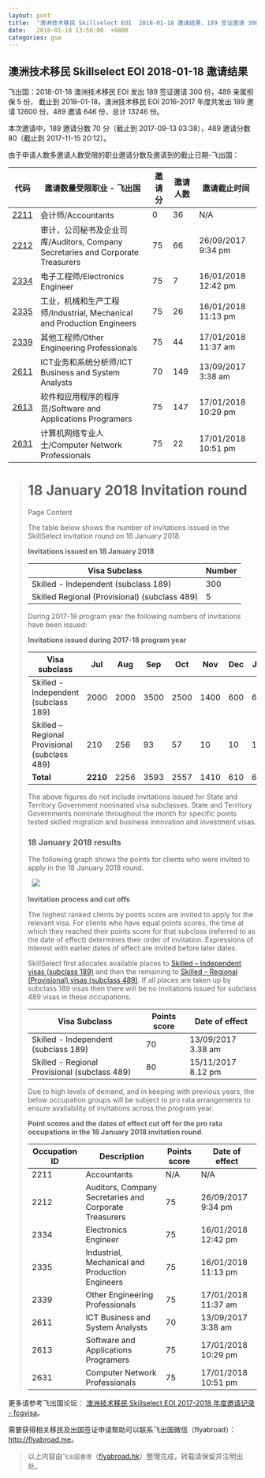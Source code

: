 ```yaml
---
layout: post
title:  "澳洲技术移民 Skillselect EOI  2018-01-18 邀请结果，189 签证邀请 300 份，489 亲属担保 5 份"
date:   2018-01-18 13:56:00  +0800
categories: gsm
---
```


## 澳洲技术移民 Skillselect EOI  2018-01-18 邀请结果

飞出国：2018-01-18 澳洲技术移民 EOI 发出 189 签证邀请 300 份，489 亲属担保 5 份，
截止到 2018-01-18，澳洲技术移民 EOI 2016-2017 年度共发出 189 邀请 12600 份，489 邀请 646 份，总计 13246 份。

本次邀请中，189 邀请分数 70 分（截止到 2017-09-13 03:38），489 邀请分数 80（截止到 2017-11-15 20:12）。

由于申请人数多邀请人数受限的职业邀请分数及邀请到的截止日期-飞出国：

代码 | 邀请数量受限职业 - 飞出国 | 邀请分 | 邀请人数 | 邀请截止时间
---- | ----------------------- | ----- | ------- | -----------
[2211] | 会计师/Accountants | 0 | 36 | N/A
[2212] | 审计，公司秘书及企业司库/Auditors, Company Secretaries and Corporate Treasurers | 75 | 66 | 26/09/2017 9:34 pm
[2334] | 电子工程师/Electronics Engineer | 75 | 7 | 16/01/2018 12:42 pm
[2335] | 工业，机械和生产工程师/Industrial, Mechanical and Production Engineers | 75 | 26 | 16/01/2018 11:13 pm
[2339] | 其他工程师/Other Engineering Professionals | 75 | 44 | 17/01/2018 11:37 am
[2611] | ICT业务和系统分析师/ICT Business and System Analysts | 70 | 149 | 13/09/2017 3:38 am
[2613] | 软件和应用程序的程序员/Software and Applications Programers | 75 | 147 | 17/01/2018 10:29 pm
[2631] | 计算机网络专业人士/Computer Network Professionals | 75 | 22 | 17/01/2018 10:51 pm

> # 18 January 2018 Invitation round
> 
> Page Content
> 
> ​The table below shows the number of invitations issued in the SkillSelect invitation round on 18 January 2018.
> 
> **Invitations issued on 18 January 2018**
> 
> | Visa Subclass | Number |
> | --- | --- |
> | Skilled - Independent (subclass 189) | 300 |
> | Skilled Regional (Provisional) (subclass 489) | 5 |
> 
> During 2017-18 program year the following numbers of invitations have been issued:
> 
> **Invitations issued during 2017-18 program year**
> 
> | Visa subclass | Jul | Aug | Sep | Oct | Nov | Dec | Jan | Feb | Mar | Apr | May | June | Total |
> | --- | --- | --- | --- | --- | --- | --- | --- | --- | --- | --- | --- | --- | --- |
> | Skilled - Independent (subclass 189) | 2000 | 2000 | 3500 | 2500 | 1400 | 600 | 600 | | | | | | 12600 |
> | Skilled – Regional Provisional (subclass 489) | 210 | 256 | 93 | 57 | 10 | 10 | 10 | | | | | | 646 |
> | **Total** | **2210** | 2256 | 3593 | 2557 | 1410 | 610 | 610 | | | | | | **13246** |
> 
> The above figures do not include invitations issued for State and Territory Government nominated visa subclasses. State and Territory Governments nominate throughout the month for specific points tested skilled migration and business innovation and investment visas.
> 
> ### 18 January 2018 results
> 
> The following graph shows the points for clients who were invited to apply in the 18 January 2018 round.
> 
> &nbsp; ![](http://www.homeaffairs.gov.au/WorkinginAustralia/PublishingImages/18012018-skillselect-invitation-round.jpg)
> 
> **Invitation process and cut offs**
> 
> The highest ranked clients by points score are invited to apply for the relevant visa. For clients who have equal points scores, the time at which they reached their points score for that subclass (referred to as the date of effect) determines their order of invitation. Expressions of Interest with earlier dates of effect are invited before later dates.
> 
> SkillSelect first allocates available places to 
 [Skilled – Independent visas (subclass 189)](http://js.flyabroad.com.hk/au/189) and then the remaining to 
 [Skilled – Regional (Provisional) visas (subclass 489)](http://js.flyabroad.com.hk/au/489). If all places are taken up by subclass 189 visas then there will be no invitations issued for subclass 489 visas in these occupations.
> 
> | Visa Subclass | Points score | Date of effect |
> | --- | --- | --- |
> | Skilled - Independent (subclass 189) | 70 | 13/09/2017 3.38 am |
> | Skilled - Regional Provisional (subclass 489) | 80 | 15/11/2017 8.12 pm |
> 
> Due to high levels of demand, and in keeping with previous years, the below occupation groups will be subject to pro rata arrangements to ensure availability of invitations across the program year.
> 
> **Point scores and the dates of effect cut off for the pro rata occupations in the 18 January 2018 invitation round**.
> 
> | Occupation ID | Description | Points score | Date of effect |
> | --- | --- | --- | --- |
> | 2211 | Accountants | N/A | N/A |
> | 2212 | Auditors, Company Secretaries and Corporate Treasurers | 75 | 26/09/2017 9:34 pm |
> | 2334 | Electronics Engineer | 75 | 16/01/2018 12:42 pm |
> | 2335 | Industrial, Mechanical and Production Engineers | 75 | 16/01/2018 11:13 pm |
> | 2339 | Other Engineering Professionals | 75 | 17/01/2018 11:37 am |
> | 2611 | ICT Business and System Analysts | 70 | 13/09/2017 3:38 am |
> | 2613 | Software and Applications Programers | 75 | 17/01/2018 10:29 pm |
> | 2631 | Computer Network Professionals | 75 | 17/01/2018 10:51 pm |
> 

更多请参考飞出国论坛： [澳洲技术移民 Skillselect EOI 2017-2018 年度邀请记录 - fcgvisa](http://bbs.fcgvisa.com/t/skillselect-eoi-2017-2018/24327)。

需要获得相关移民及出国签证申请帮助可以联系飞出国微信（flyabroad）： <a href="http://flyabroad.me/contact" target="_blank">http://flyabroad.me</a>。

> 以上内容由`飞出国香港`（<a href="http://flyabroad.hk/" target="_blank">flyabroad.hk</a>）整理完成，转载请保留并注明出处。


[2211]: http://bbs.fcgvisa.com/t/flyabroad/7058
[2212]: http://bbs.fcgvisa.com/t/flyabroad/7059
[2334]: http://bbs.fcgvisa.com/t/flyabroad/7089
[2335]: http://bbs.fcgvisa.com/t/flyabroad/7090
[2339]: http://bbs.fcgvisa.com/t/flyabroad/7092
[2611]: http://bbs.fcgvisa.com/t/flyabroad/7133
[2613]: http://bbs.fcgvisa.com/t/flyabroad/7134
[2631]: http://bbs.fcgvisa.com/t/flyabroad/7136

